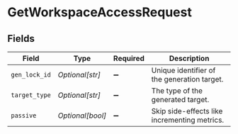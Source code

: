 # GetWorkspaceAccessRequest


## Fields

| Field                                        | Type                                         | Required                                     | Description                                  |
| -------------------------------------------- | -------------------------------------------- | -------------------------------------------- | -------------------------------------------- |
| `gen_lock_id`                                | *Optional[str]*                              | :heavy_minus_sign:                           | Unique identifier of the generation target.  |
| `target_type`                                | *Optional[str]*                              | :heavy_minus_sign:                           | The type of the generated target.            |
| `passive`                                    | *Optional[bool]*                             | :heavy_minus_sign:                           | Skip side-effects like incrementing metrics. |